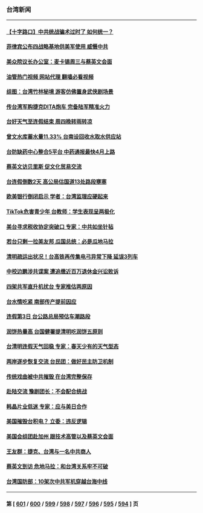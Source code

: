 ### 台湾新闻
---
#### [【十字路口】中共统战骗术过时了 如何统一？](../../pages/ncid1349361/n13963318.md?04040845) 
#### [菲律宾公布四战略基地供美军使用 威慑中共](../../pages/ncid1349361/n13964537.md?04040845) 
#### [美众院议长办公室：麦卡锡周三与蔡英文会面](../../pages/ncid1349361/n13964550.md?04040845) 
#### [油管热门视频 网站代理 翻墙必看视频](http://138.2.39.72:81/youtube.html?epic-marker?04040845)
#### [组图：台湾竹林秘境 游客仿佛置身武侠剧场景](../../pages/ncid1349361/n13964401.md?04040845) 
#### [传台湾军购捷克DITA炮车  完备陆军精准火力](../../pages/ncid1349361/n13964468.md?04040845) 
#### [台好天气至连假结束 周四晚转雨转凉](../../pages/ncid1349361/n13964451.md?04040845) 
#### [曾文水库蓄水量11.33% 台南设回收水取水供应站](../../pages/ncid1349361/n13964452.md?04040845) 
#### [台防缺药中心整合5平台 中药通报最快4月上路](../../pages/ncid1349361/n13964454.md?04040845) 
#### [蔡英文访贝里斯 促文化贸易交流](../../pages/ncid1349361/n13964405.md?04040845) 
#### [台连假倒数2天 高公局估国道13处路段壅塞](../../pages/ncid1349361/n13964402.md?04040845) 
#### [欧美银行倒闭启示 学者：台湾监理应硬起来](../../pages/ncid1349361/n13964407.md?04040845) 
#### [TikTok危害青少年 台教师：学生表现呈两极化](../../pages/ncid1349361/n13964413.md?04040845) 
#### [美台寻求税收协定突破口 专家：中共如坐针毡](../../pages/ncid1349361/n13964095.md?04040845) 
#### [若台只剩一拉美友邦  瓜国总统：必是瓜地马拉](../../pages/ncid1349361/n13963804.md?04040845) 
#### [清明疏运出状况！台高铁再传集电弓异常下降 延误3列车](../../pages/ncid1349361/n13963880.md?04040845) 
#### [中校边鹏涉共谍案 遭追缴近百万退休金兴讼败诉](../../pages/ncid1349361/n13963881.md?04040845) 
#### [四架共军直升机扰台 专家推估两原因](../../pages/ncid1349361/n13963902.md?04040845) 
#### [台水情吃紧 南部传产提前因应](../../pages/ncid1349361/n13963882.md?04040845) 
#### [连假第3日 台公路总局预估车潮路段](../../pages/ncid1349361/n13963883.md?04040845) 
#### [润饼热量高 台国健署提清明吃润饼五原则](../../pages/ncid1349361/n13963885.md?04040845) 
#### [台清明连假天气回稳  专家：春天少有的天气型态](../../pages/ncid1349361/n13963837.md?04040845) 
#### [两岸逐步恢复交流 台民团：做好民主防卫机制](../../pages/ncid1349361/n13963784.md?04040845) 
#### [传统戏曲被中共摧毁 在台湾完整保存](../../pages/ncid1349361/n13963780.md?04040845) 
#### [赴陆交流 豫剧团长：不会配合统战](../../pages/ncid1349361/n13963782.md?04040845) 
#### [韩晶片业低迷 专家：应与美日合作](../../pages/ncid1349361/n13963713.md?04040845) 
#### [美国摧毁台积电？ 立委：违反逻辑](../../pages/ncid1349361/n13963710.md?04040845) 
#### [美国会组团赴加州 跟技术高管以及蔡英文会面](../../pages/ncid1349361/n13963538.md?04040845) 
#### [王友群：捷克、台湾与一名中共商人](../../pages/ncid1349361/n13962880.md?04040845) 
#### [蔡英文到访 危地马拉：和台湾关系牢不可破](../../pages/ncid1349361/n13963323.md?04040845) 
#### [台湾国防部：10架次中共军机穿越台海中线](../../pages/ncid1349361/n13963316.md?04040845) 

---
#### 第 [ [601](./601.md?04040845) / [600](./600.md?04040845) / [599](./599.md?04040845) / [598](./598.md?04040845) / [597](./597.md?04040845) / [596](./596.md?04040845) / [595](./595.md?04040845) / [594](./594.md?04040845) ] 页
